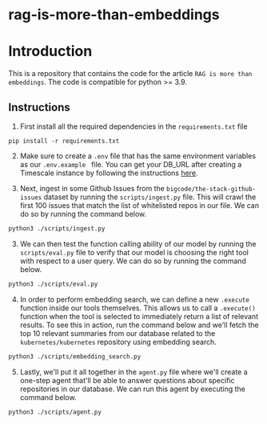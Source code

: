 # rag-is-more-than-embeddings

# Introduction

This is a repository that contains the code for the article `RAG is more than embeddings`. The code is compatible for python >= 3.9.

## Instructions

1. First install all the required dependencies in the `requirements.txt` file

```
pip install -r requirements.txt
```

2. Make sure to create a `.env` file that has the same environment variables as our `.env.example ` file. You can get your DB_URL after creating a Timescale instance by following the instructions [here](https://docs.timescale.com/getting-started/latest/services/#create-your-timescale-account).

3. Next, ingest in some Github Issues from the `bigcode/the-stack-github-issues` dataset by running the `scripts/ingest.py` file. This will crawl the first 100 issues that match the list of whitelisted repos in our file. We can do so by running the command below.

```bash
python3 ./scripts/ingest.py
```

3. We can then test the function calling ability of our model by running the `scripts/eval.py` file to verify that our model is choosing the right tool with respect to a user query. We can do so by running the command below.

```bash
python3 ./scripts/eval.py
```

4. In order to perform embedding search, we can define a new `.execute` function inside our tools themselves. This allows us to call a `.execute()` function when the tool is selected to immediately return a list of relevant results. To see this in action, run the command below and we'll fetch the top 10 relevant summaries from our database related to the `kubernetes/kubernetes` repository using embedding search.

```bash
python3 ./scripts/embedding_search.py
```

5. Lastly, we'll put it all together in the `agent.py` file where we'll create a one-step agent that'll be able to answer questions about specific repositories in our database. We can run this agent by executing the command below.

```bash
python3 ./scripts/agent.py
```
